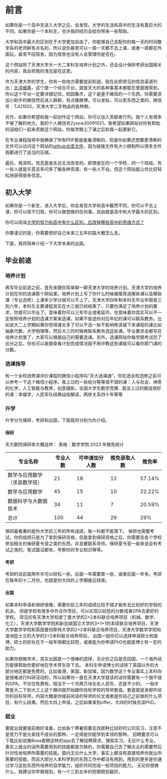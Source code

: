 # 前言

如果你是一个高中生进入大学之后，会发现，大学的生活和高中的生活有着巨大的不同。如果你是一个本科生，也许我的经历会给你带来一些帮助。

大学和高中最大的区别在于大学更加自由了，你能够自己支配你的每一天的时间数学系的老师鲜有点名的，所以说你甚至可以一周一天都不去上课，或者一周都在外面玩，甚至不回宿舍，因为宿舍也没有人会管理你是否在。

这个网站除了天津大学大一大二本科生培养计划之外，还会设计保研考研出国相关的内容，我会把我的浅见留在这里。

作为天津大学的学生，你有一些地方需要提前知道。我在此把常见的信息渠道列出：[北洋维基](https://wiki.tjubot.cn)，这个是一个综合平台，就是天大的各种事基本都能在里面搜索到，所以这个平台一定要详细记住。校园集市，这个是基于微信的一个东西，你需要添加小助手的微信然后进入群聊，有点像微博，可以发帖，可以卖东西之类的，微信号：TJU1002，天津大学二手物品的各种群。

另外，如果你希望和我一起创作这个网站，你可以加入贡献者行列。我个人有很多不够了解的地方。我的个人微信号Zyxxw20091021。我希望如果网站对你有帮助的话咱们一起来贡献这个网站，你每学期上了课之后和我一起更新它。

在专业课程指导中我确保了所有PDF都是能看清晰的，但是你如果还想要更清晰的文件可以访问这个网站的[github仓库文件](https://github.com/jiyouhai/my-math-notes/tree/main/PDFs)，因为链接文件有大小限制所以很多文件我都进行了适当的压缩。

最后，我深知，信息差是永远无法改变的。即使是在同一个学校，同一个班级。有一些人就是乐意去多问多了解各种资源，有一些人不会。但这个网站能让你比较轻松地获得很多信息。

## 初入大学

如果你是一个新生，进入大学后，你会发现大学和高中截然不同，你可以不去上课，你可以夜不归宿，你可以做想做的任何事。自由就是高中和大学最大的区别。

你可以阅读[大学的努力和高中有什么区别，应改掉哪些高中的思维方式？](https://www.zhihu.com/question/352024044/answer/873766395)

你要谨记的是，你需要想好自己未来三五年的路大概怎么走。

下面，我将简单介绍一下大学未来的出路。

## 毕业前途

### 培养计划
再写毕业前途之前，首先来跟你简单聊一聊天津大学的培养计划。天津大学的培养计划在你的选课那个网站里。培养计划上写了你什么时候被推荐选哪些课以及哪些课（专业选修）上满多少学分就可以不上了。天津大学四年制本科生毕业年限是三到六年，本科生主要课程其实在大三就已经结束了。只要你满足了培养计划的要求，你就可以毕业了。意味着你可以三年毕业或者延毕。也意味着你其实可以不一定按照培养计划的选课方案来选课，如果不是选你对应年纪的课可以联系教务。比如说大二上学期如果你觉得课太多了可以不选一些不影响修读接下来课程的课比如抽象代数，大学物理等。然后大三的时候再联系教务选这些课。毕业要求全都写在培养计划里了，大家可以根据自己的需要选课。另外，选课网站你每学期考试完了出分之后，你也可以直接查看计划完成情况就不用评教这些课就可以看你那门课的分数。

### 选课指导
有一个全校选修课评价课程的微信小程序叫“天大选课通”，你在选全校选修之前可以参考一下这个微信小程序。我上过的一些给分等等很不错的课：人与社会，神奇的化学，人工智能与教育，创意摄影，全国大学生数学竞赛...我没上过的据说很好的课：幸福学，人民军队经典战役解读，两岸关系四十年等等

### 升学
升学分为保研，考研和出国，下面我将分别为你介绍。

#### 保研
天大数院保研率大概这样：
表格：数学学院 2023 年推免统计

|专业名称|专业人数|可申请加分人数|推免录取人数|推免率|
|-------|-------|------------|----------|------|
|数学与应用数学<br>（求是数学班）|21|18|12|57.14%|
|数学与应用数学|45|15|10|22.22%|
|数据科学与大数据技术|34|11|7|20.59%|
|总计|100|44|29|29%|

保研最看重的是你大学前三年的所有成绩，每一科都不能落下。
保研也需要考试，你的成绩只是为了拿到保研资格，但是拿到保研资格之后，你需要去各个学校参加相关的保研夏令营之类的东西，并且要联系导师。保研夏令营一般来说会有考试之类的，笔试面试都有，考察你的专业知识等等。

#### 考研
考研的话前面两年半可以轻松一些，后面一年需要累一些，或者后面一年多。考研在每年的十二月份，也就是你大四的上学期接近结束。

#### 出国
如果本科申请和保研很像，需要你前三年的成绩比较不错才能有去比较好的学校的机会。
但是学校有很多中外合作项目，可以实现以较低的分数或者GPA去更好的学校。
常见的有天津大学和爱丁堡大学的2+2本科联合培养项目（机械、数学、化工），天津大学数学学院和新加坡国立大学的3+1+1的本硕联合培养项目，天津大学数学学院和英国曼彻斯特大学的2+2本科联合培养项目，天津大学数学学院和澳洲昆士兰的大学的2+2本科联合培养项目。
出国一般你可以选择申请硕士和直博，硕士的好处在于一般年限都比较短，或者能为你申请PhD也就是博士有一定的助力。

如果你想做学术，其实出国是一个很棒的选择，无论你之后是否回国，一个海外经历能够帮助你更好地在学术界生存下去。
本科生申请博士的话除了英国以外的大部分地区都是免费的，比如香港，美国，新加坡。因为数学这个专业事实上本科你是很难进行科研活动的，所以如果你一直在天津大学就读的话你需要有一个很不错的GPA。不仅仅免费啦，相当于一个月两万块左右人民币，还是不少的。
一般步骤是大二下到大三上这个期间就开始跟你目标学校的导师套瓷。套瓷就是发邮件给你的目标导师，内容大概是你提前阅读的导师的论文或者是你自己之前做的什么项目，有什么结果。然后大四上申请，之后如果拿到offer，大四的时候去读PhD。

### 就业
要就业就要提前做好准备，比如各个寒暑假要去找那种比较好的公司实习，注意不是苦力不是光拿钱不成长的那种，一定得是你能学到本领的那种。
招聘要求可以下载比如说像Boss直聘这样的app去了解招聘需求，搜索实习。无论什么专业，事实上就业的话所需要用到的技能都是欠缺的，你需要自己去了解企业的需要然后针对性地培养所需要的技能。国内无论什么大学，事实上都没有直接培养你就业所需要的技能，而且大部分人本科学到的东西工作中都没有用到。用到的更多是你通过学习这些东西所培养的自学能力，组织共同完成一些项目的能力。
无论你想做什么，我建议你早做规划，有一个三到五年的短期规划最好。
